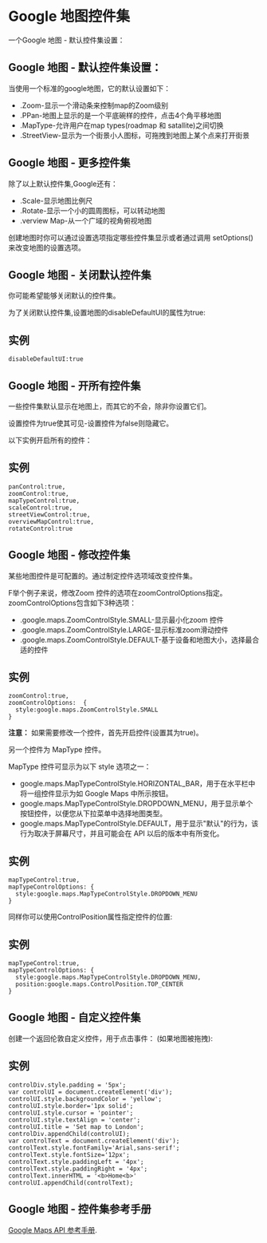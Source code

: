 
# Google 地图控件集

一个Google 地图 - 默认控件集设置：

## Google 地图 - 默认控件集设置：

当使用一个标准的google地图，它的默认设置如下：

*   .Zoom-显示一个滑动条来控制map的Zoom级别
*   .PPan-地图上显示的是一个平底碗样的控件，点击4个角平移地图
*   .MapType-允许用户在map types(roadmap 和 satallite)之间切换
*   .StreetView-显示为一个街景小人图标，可拖拽到地图上某个点来打开街景

## Google 地图 - 更多控件集

除了以上默认控件集,Google还有：

*   .Scale-显示地图比例尺
*   .Rotate-显示一个小的圆周图标，可以转动地图
*   .verview Map-从一个广域的视角俯视地图

创建地图时你可以通过设置选项指定哪些控件集显示或者通过调用 setOptions() 来改变地图的设置选项。

## Google 地图 - 关闭默认控件集

你可能希望能够关闭默认的控件集。

为了关闭默认控件集,设置地图的disableDefaultUI的属性为true:

## 实例

```
disableDefaultUI:true
```



## Google 地图 - 开所有控件集

一些控件集默认显示在地图上，而其它的不会，除非你设置它们。

设置控件为true使其可见-设置控件为false则隐藏它。

以下实例开启所有的控件：

## 实例

```
panControl:true,  
zoomControl:true,  
mapTypeControl:true,  
scaleControl:true,  
streetViewControl:true,  
overviewMapControl:true,  
rotateControl:true
```



## Google 地图 - 修改控件集

某些地图控件是可配置的。通过制定控件选项域改变控件集。

F举个例子来说，修改Zoom 控件的选项在zoomControlOptions指定。zoomControlOptions包含如下3种选项：

*   .google.maps.ZoomControlStyle.SMALL-显示最小化zoom 控件
*   .google.maps.ZoomControlStyle.LARGE-显示标准zoom滑动控件
*   .google.maps.ZoomControlStyle.DEFAULT-基于设备和地图大小，选择最合适的控件

## 实例

```
zoomControl:true,  
zoomControlOptions:  {  
  style:google.maps.ZoomControlStyle.SMALL  
}
```



**注意：** 如果需要修改一个控件，首先开启控件(设置其为true)。

另一个控件为 MapType 控件。

MapType 控件可显示为以下 style 选项之一：

*   google.maps.MapTypeControlStyle.HORIZONTAL_BAR，用于在水平栏中将一组控件显示为如 Google Maps 中所示按钮。
*   google.maps.MapTypeControlStyle.DROPDOWN_MENU，用于显示单个按钮控件，以便您从下拉菜单中选择地图类型。
*   google.maps.MapTypeControlStyle.DEFAULT，用于显示"默认"的行为，该行为取决于屏幕尺寸，并且可能会在 API 以后的版本中有所变化。

## 实例

```
mapTypeControl:true,  
mapTypeControlOptions: {  
  style:google.maps.MapTypeControlStyle.DROPDOWN_MENU  
}
```



同样你可以使用ControlPosition属性指定控件的位置:

## 实例

```
mapTypeControl:true,  
mapTypeControlOptions: {  
  style:google.maps.MapTypeControlStyle.DROPDOWN_MENU,  
  position:google.maps.ControlPosition.TOP_CENTER  
}
```



## Google 地图 - 自定义控件集

创建一个返回伦敦自定义控件，用于点击事件： (如果地图被拖拽):

## 实例

```
controlDiv.style.padding = '5px';  
var controlUI = document.createElement('div');  
controlUI.style.backgroundColor = 'yellow';  
controlUI.style.border='1px solid';  
controlUI.style.cursor = 'pointer';  
controlUI.style.textAlign = 'center';  
controlUI.title = 'Set map to London';  
controlDiv.appendChild(controlUI);  
var controlText = document.createElement('div');  
controlText.style.fontFamily='Arial,sans-serif';  
controlText.style.fontSize='12px';  
controlText.style.paddingLeft = '4px';  
controlText.style.paddingRight = '4px';  
controlText.innerHTML = '<b>Home<b>'  
controlUI.appendChild(controlText);
```



## Google 地图 - 控件集参考手册

[Google Maps API 参考手册](google-maps-ref.html).
